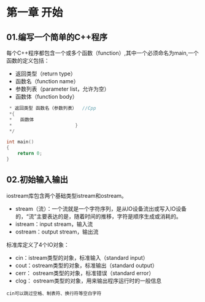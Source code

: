 # 第一章 开始
## 01.编写一个简单的C++程序
每个C++程序都包含一个或多个函数（function）,其中一个必须命名为main,一个函数的定义包括：   
  * 返回类型（return type）   
  * 函数名（function name）  
  * 参数列表（parameter list，允许为空）   
  * 函数体（function body）  
```cpp
 * 返回类型 函数名（参数列表）  //Cpp
 *{
 *   函数体
 *                       }
 */ 

int main() 
{
	return 0; 
}
```

## 02.初始输入输出
iostream库包含两个基础类型istream和ostream。
 * stream（流）：一个流就是一个字符序列，是从IO设备流出或写入IO设备的，“流”主要表达的是，随着时间的推移，字符是顺序生成或消耗的。  
 * istream：input stream，输入流
 * ostream：output stream，输出流

标准库定义了4个IO对象：  
 * cin：istream类型的对象，标准输入（standard input）
 * cout：ostream类型的对象，标准输出（standard output）
 * cerr： ostream类型的对象，标准错误（standard error）
 * clog： ostream类型的对象，用来输出程序运行时的一般信息

```shell
cin可以跳过空格、制表符、换行符等空白字符
```



